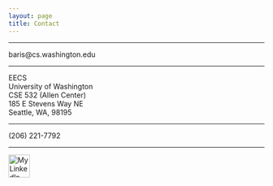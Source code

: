 ```yaml
---
layout: page
title: Contact
---
```



<hr>
baris@cs.washington.edu
<hr>

EECS
<br>
University of Washington
<br>
CSE 532 (Allen Center)
<br>
185 E Stevens Way NE
<br>
Seattle, WA, 98195
<br>
<hr>

(206) 221-7792

<hr>

<p>
<a href="https://www.linkedin.com/pub/baris-kasikci/10/76a/761">
<img src="{{ site.baseurl }}public/linkedin-logo.jpg" alt="My LinkedIn profile" width="42" height="45" border="0">
</a>
</p>

